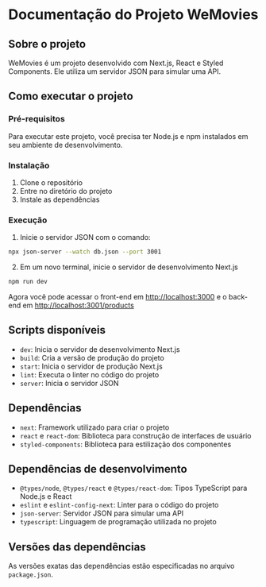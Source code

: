 # Documentação do Projeto WeMovies

## Sobre o projeto

WeMovies é um projeto desenvolvido com Next.js, React e Styled Components. Ele utiliza um servidor JSON para simular uma API.

## Como executar o projeto

### Pré-requisitos

Para executar este projeto, você precisa ter Node.js e npm instalados em seu ambiente de desenvolvimento.

### Instalação

1. Clone o repositório
2. Entre no diretório do projeto
3. Instale as dependências

### Execução

1. Inicie o servidor JSON com o comando:
```bash
npx json-server --watch db.json --port 3001
```

2. Em um novo terminal, inicie o servidor de desenvolvimento Next.js
```bash
npm run dev
```

Agora você pode acessar o front-end em [http://localhost:3000](http://localhost:3000) e o back-end em [http://localhost:3001/products](http://localhost:3001/products)

## Scripts disponíveis

- `dev`: Inicia o servidor de desenvolvimento Next.js
- `build`: Cria a versão de produção do projeto
- `start`: Inicia o servidor de produção Next.js
- `lint`: Executa o linter no código do projeto
- `server`: Inicia o servidor JSON

## Dependências

- `next`: Framework utilizado para criar o projeto
- `react` e `react-dom`: Biblioteca para construção de interfaces de usuário
- `styled-components`: Biblioteca para estilização dos componentes

## Dependências de desenvolvimento

- `@types/node`, `@types/react` e `@types/react-dom`: Tipos TypeScript para Node.js e React
- `eslint` e `eslint-config-next`: Linter para o código do projeto
- `json-server`: Servidor JSON para simular uma API
- `typescript`: Linguagem de programação utilizada no projeto

## Versões das dependências

As versões exatas das dependências estão especificadas no arquivo `package.json`.